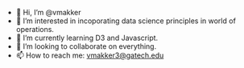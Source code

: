 - 👋 Hi, I’m @vmakker
- 👀 I’m interested in incoporating data science principles in world of operations.
- 🌱 I’m currently learning D3 and Javascript.
- 💞️ I’m looking to collaborate on everything.
- 📫 How to reach me: vmakker3@gatech.edu

<!---
vmakker/vmakker is a ✨ special ✨ repository because its `README.md` (this file) appears on your GitHub profile.
You can click the Preview link to take a look at your changes.
--->
